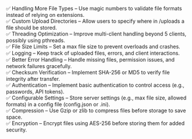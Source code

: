 ✅ Handling More File Types – Use magic numbers to validate file formats instead of relying on extensions.  
✅ Custom Upload Directories – Allow users to specify where in /uploads a file should be stored.  
✅ Threading Optimization – Improve multi-client handling beyond 5 clients, possibly using pthreads.  
✅ File Size Limits – Set a max file size to prevent overloads and crashes.  
✅ Logging – Keep track of uploaded files, errors, and client interactions.  
✅ Better Error Handling – Handle missing files, permission issues, and network failures gracefully.  
✅ Checksum Verification – Implement SHA-256 or MD5 to verify file integrity after transfer.  
✅ Authentication – Implement basic authentication to control access (e.g., passwords, API tokens).  
✅ Configurable Settings – Store server settings (e.g., max file size, allowed formats) in a config file (config.json or .ini).  
✅ Compression – Use Gzip or zlib to compress files before storage to save space.  
✅ Encryption – Encrypt files using AES-256 before storing them for added security.  

